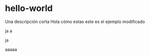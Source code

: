 # hello-world
Una descripción corta
Hola cómo estas
este es el ejemplo modificado


ja
a

ja


aaaaa
